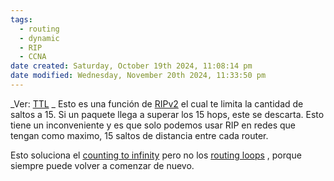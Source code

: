 ```yaml
---
tags:
  - routing
  - dynamic
  - RIP
  - CCNA
date created: Saturday, October 19th 2024, 11:08:14 pm
date modified: Wednesday, November 20th 2024, 11:33:50 pm
---
```



_Ver: [TTL](../../IPv4%20addressing/TTL.md) _
Esto es una función de [RIPv2](../RIP/RIPv2.md)   el cual te limita la cantidad de saltos a 15. Si un paquete llega a superar los 15 hops, este se descarta. 
Esto tiene un inconveniente y es que solo podemos usar RIP en redes que tengan como maximo, 15 saltos de distancia entre cada router.

Esto soluciona el [counting to infinity]((LEGACY)%20Notes%20routing/counting%20to%20infinity.md)  pero no los [routing loops]((LEGACY)%20Notes%20routing/routing%20loops.md) , porque siempre puede volver a comenzar de nuevo.
